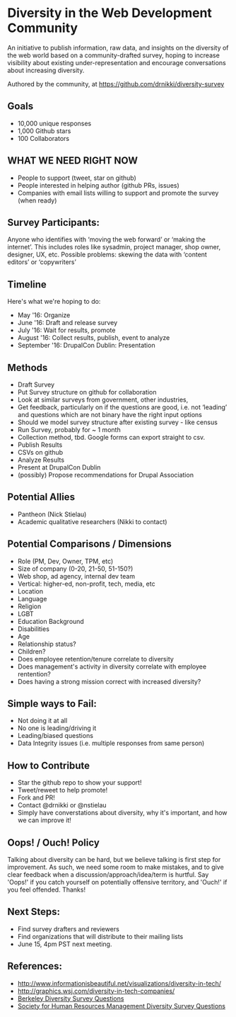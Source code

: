 # Diversity in the Web Development Community
An initiative to publish information, raw data, and insights on the diversity
of the web world based on a community-drafted survey, hoping to increase
visibility about existing under-representation and encourage conversations about
increasing diversity.

Authored by the community, at
https://github.com/drnikki/diversity-survey

## Goals
* 10,000 unique responses
* 1,000 Github stars
* 100 Collaborators

## WHAT WE NEED RIGHT NOW

* People to support (tweet, star on github)
* People interested in helping author (github PRs, issues)
* Companies with email lists willing to support and promote the survey (when ready)

## Survey Participants:
Anyone who identifies with ‘moving the web forward’ or ‘making the internet’.
This includes roles like sysadmin, project manager, shop owner, designer, UX,
etc.  Possible problems: skewing the data with ‘content editors’ or ‘copywriters’

## Timeline
Here's what we're hoping to do:

* May '16: Organize
* June '16: Draft and release survey
* July '16: Wait for results, promote
* August '16: Collect results, publish, event to analyze
* September '16: DrupalCon Dublin: Presentation

## Methods
* Draft Survey
* Put Survey structure on github for collaboration
* Look at similar surveys from government, other industries,
* Get feedback, particularly on if the questions are good, i.e. not ‘leading’ and questions which are not binary have the right input options
* Should we model survey structure after existing survey - like census
* Run Survey, probably for ~ 1 month
* Collection method, tbd. Google forms can export straight to csv.
* Publish Results
* CSVs on github
* Analyze Results
* Present at DrupalCon Dublin
* (possibly) Propose recommendations for Drupal Association

## Potential Allies
* Pantheon (Nick Stielau)
* Academic qualitative researchers (Nikki to contact)

## Potential Comparisons / Dimensions
* Role (PM, Dev, Owner, TPM, etc)
* Size of company (0-20, 21-50, 51-150?)
* Web shop, ad agency, internal dev team
* Vertical: higher-ed, non-profit, tech, media, etc
* Location
* Language
* Religion
* LGBT
* Education Background
* Disabilities
* Age
* Relationship status?
* Children?
* Does employee retention/tenure correlate to diversity
* Does management's activity in diversity correlate with employee rentention?
* Does having a strong mission correct with increased diversity?


## Simple ways to Fail:
* Not doing it at all
* No one is leading/driving it
* Leading/biased questions
* Data Integrity issues (i.e. multiple responses from same person)

## How to Contribute
* Star the github repo to show your support!
* Tweet/reweet to help promote!
* Fork and PR!
* Contact @drnikki or @nstielau
* Simply have converstations about diversity, why it's important, and how we can improve it!

## Oops! / Ouch! Policy
Talking about diversity can be hard, but we believe talking is first step for
improvement.  As such, we need some room to make mistakes, and to give clear
feedback when a discussion/approach/idea/term is hurtful.  Say 'Oops!' if you
catch yourself on potentially offensive territory, and 'Ouch!' if you feel
offended.  Thanks!

## Next Steps:
* Find survey drafters and reviewers
* Find organizations that will distribute to their mailing lists
* June 15, 4pm PST next meeting.

## References:
* http://www.informationisbeautiful.net/visualizations/diversity-in-tech/
* http://graphics.wsj.com/diversity-in-tech-companies/
* [Berkeley Diversity Survey Questions](http://diversity.berkeley.edu/sites/default/files/Appendix_A.pdf)
* [Society for Human Resources Management Diversity Survey Questions](https://www.shrm.org/templatestools/samples/hrforms/pages/diversitysurveys.aspx)
